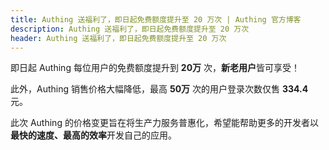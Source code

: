```yaml
---
title: Authing 送福利了，即日起免费额度提升至 20 万次 | Authing 官方博客
description: Authing 送福利了，即日起免费额度提升至 20 万次
header: Authing 送福利了，即日起免费额度提升至 20 万次
---
```


即日起 Authing 每位用户的免费额度提升到 **20万** 次，**新老用户**皆可享受！

<!-- more -->

此外，Authing 销售价格大幅降低，最高 **50万** 次的用户登录次数仅售 **334.4** 元。

此次 Authing 的价格变更旨在将生产力服务普惠化，希望能帮助更多的开发者以**最快的速度、最高的效率**开发自己的应用。
